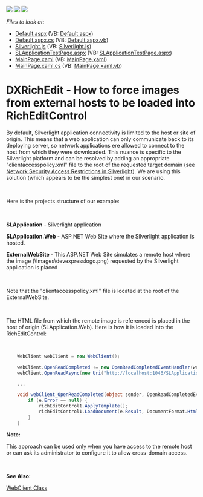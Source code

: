 <!-- default badges list -->
![](https://img.shields.io/endpoint?url=https://codecentral.devexpress.com/api/v1/VersionRange/128606366/11.2.5%2B)
[![](https://img.shields.io/badge/Open_in_DevExpress_Support_Center-FF7200?style=flat-square&logo=DevExpress&logoColor=white)](https://supportcenter.devexpress.com/ticket/details/E3484)
[![](https://img.shields.io/badge/📖_How_to_use_DevExpress_Examples-e9f6fc?style=flat-square)](https://docs.devexpress.com/GeneralInformation/403183)
<!-- default badges end -->
<!-- default file list -->
*Files to look at*:

* [Default.aspx](./CS/ExternalWebSite/Default.aspx) (VB: [Default.aspx](./VB/ExternalWebSite/Default.aspx))
* [Default.aspx.cs](./CS/ExternalWebSite/Default.aspx.cs) (VB: [Default.aspx.vb](./VB/ExternalWebSite/Default.aspx.vb))
* [Silverlight.js](./CS/SLApplication.Web/Silverlight.js) (VB: [Silverlight.js](./VB/SLApplication.Web/Silverlight.js))
* [SLApplicationTestPage.aspx](./CS/SLApplication.Web/SLApplicationTestPage.aspx) (VB: [SLApplicationTestPage.aspx](./VB/SLApplication.Web/SLApplicationTestPage.aspx))
* [MainPage.xaml](./CS/SLApplication/MainPage.xaml) (VB: [MainPage.xaml](./VB/SLApplication/MainPage.xaml))
* [MainPage.xaml.cs](./CS/SLApplication/MainPage.xaml.cs) (VB: [MainPage.xaml.vb](./VB/SLApplication/MainPage.xaml.vb))
<!-- default file list end -->
# DXRichEdit - How to force images from external hosts to be loaded into RichEditControl


<p>By default, Silverlight application connectivity is limited to the host or site of origin. This means that a web application can only communicate back to its deploying server, so network applications ere allowed to connect to the host from which they were downloaded. This nuance is specific to the Silverlight platform and can be resolved by adding an appropriate "clientaccesspolicy.xml" file to the root of the requested target domain (see <a href="http://msdn.microsoft.com/en-us/library/cc645032(v=vs.95).aspx"><u>Network Security Access Restrictions in Silverlight</u></a>). We are using this solution (which appears to be the simplest one) in our scenario. </p><br />
<p>Here is the projects structure of our example:</p><br />
<p><strong>SLApplication</strong> - Silverlight application</p><p><strong>SLApplication.Web</strong> - ASP.NET Web Site where the Silverlight application is hosted.</p><p><strong>ExternalWebSite </strong>- This ASP.NET Web Site simulates a remote host where the image (\Images\devexpresslogo.png) requested by the Silverlight application is placed</p><br />
<p>Note that the "clientaccesspolicy.xml" file is located at the root of the ExternalWebSite. </p><br />
<p>The HTML file from which the remote image is referenced is placed in the host of origin (SLApplication.Web). Here is how it is loaded into the RichEditControl:</p><br />


```cs
    WebClient webClient = new WebClient();

    webClient.OpenReadCompleted += new OpenReadCompletedEventHandler(webClient_OpenReadCompleted);
    webClient.OpenReadAsync(new Uri("http://localhost:1046/SLApplication.Web/TestPage.html", UriKind.Absolute));

    ...

    void webClient_OpenReadCompleted(object sender, OpenReadCompletedEventArgs e) {
        if (e.Error == null) {
            richEditControl1.ApplyTemplate();
            richEditControl1.LoadDocument(e.Result, DocumentFormat.Html);
        }
    }

```

<p> </p><p><strong>Note:</strong></p><p>This approach can be used only when you have access to the remote host or can ask its administrator to configure it to allow cross-domain access.</p><br />
<p><strong>See Also:</strong></p><p><a href="http://msdn.microsoft.com/en-us/library/system.net.webclient(v=vs.95).aspx"><u>WebClient Class</u></a></p>

<br/>


